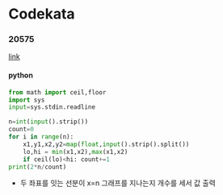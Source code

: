 # Codekata
### 20575
[link](https://www.acmicpc.net/problem/20575)
#### python
```python
from math import ceil,floor
import sys
input=sys.stdin.readline

n=int(input().strip())
count=0
for i in range(n):
    x1,y1,x2,y2=map(float,input().strip().split())
    lo,hi = min(x1,x2),max(x1,x2)
    if ceil(lo)<hi: count+=1
print(2*n/count)
```
- 두 좌표를 잇는 선분이 x=n 그래프를 지나는지 개수를 세서 값 출력 